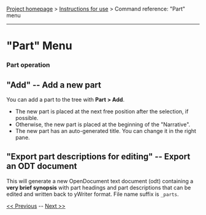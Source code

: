 [Project homepage](../index) > [Instructions for use](../usage) > Command reference: "Part" menu

--- 

# "Part" Menu 

### Part operation

## "Add" -- Add a new part

You can add a part to the tree with **Part > Add**.
- The new part is placed at the next free position after the selection, if possible.
- Otherwise, the new part is placed at the beginning of the "Narrative".
- The new part has an auto-generated title. You can change it in the right pane.

## "Export part descriptions for editing" -- Export an ODT document

This will generate a new OpenDocument text document (odt) containing a
**very brief synopsis** with part headings and part descriptions that can
be edited and written back to yWriter format. File name suffix is
`_parts`.


[<< Previous](view_menu) -- [Next >>](chapter_menu)

